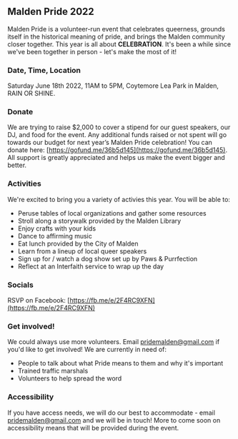 ## Malden Pride 2022

Malden Pride is a volunteer-run event that celebrates queerness, grounds itself in the historical meaning of pride, and brings the Malden community closer together.
This year is all about **CELEBRATION**. It's been a while since we've been together in person - let's make the most of it!

### Date, Time, Location

Saturday June 18th 2022, 11AM to 5PM, Coytemore Lea Park in Malden, RAIN OR SHINE.

### Donate
We are trying to raise $2,000 to cover a stipend for our guest speakers, our DJ, and food for the event. Any additional funds raised or not spent will go towards our budget for next year’s Malden Pride celebration! You can donate here: [https://gofund.me/36b5d145](https://gofund.me/36b5d145). All support is greatly appreciated and helps us make the event bigger and better.

### Activities
We're excited to bring you a variety of activies this year. You will be able to:
- Peruse tables of local organizations and gather some resources
- Stroll along a storywalk provided by the Malden Library
- Enjoy crafts with your kids
- Dance to affirming music
- Eat lunch provided by the City of Malden
- Learn from a lineup of local queer speakers
- Sign up for / watch a dog show set up by Paws & Purrfection
- Reflect at an Interfaith service to wrap up the day

### Socials
RSVP on Facebook: [https://fb.me/e/2F4RC9XFN](https://fb.me/e/2F4RC9XFN)

### Get involved!

We could always use more volunteers. Email [pridemalden@gmail.com](mailto:pridemalden@gmail.com) if you'd like to get involved!
We are currently in need of:
- People to talk about what Pride means to them and why it's important
- Trained traffic marshals
- Volunteers to help spread the word

### Accessibility
If you have access needs, we will do our best to accommodate - email [pridemalden@gmail.com](mailto:pridemalden@gmail.com) and we will be in touch! More to come soon on accessibility means that will be provided during the event.
